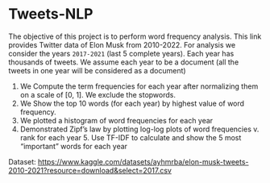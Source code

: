 # Tweets-NLP

The objective of this project is to perform word frequency analysis. This link provides Twitter data of Elon Musk from 2010-2022. For analysis we consider the years `2017-2021` (last 5 complete years). Each year has thousands of tweets. We assume each year to be a document (all the tweets in one year will be considered as a document) 
1. We Compute the term frequencies for each year after normalizing them on a scale of [0, 1]. We exclude the stopwords. 
2. We Show the top 10 words (for each year) by highest value of word frequency. 
3. We plotted a histogram of word frequencies for each year 
4. Demonstrated Zipf’s law by plotting log-log plots of word frequencies v. rank for each year 5. Use TF-IDF to calculate and show the 5 most “important” words for each year

Dataset:
https://www.kaggle.com/datasets/ayhmrba/elon-musk-tweets-2010-2021?resource=download&select=2017.csv
